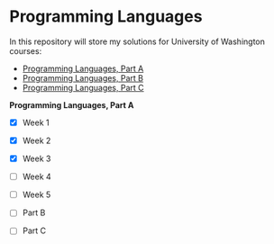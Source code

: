 # Programming Languages

In this repository will store my solutions for University of Washington courses:
 - [Programming Languages, Part A](https://www.coursera.org/learn/programming-languages)
 - [Programming Languages, Part B](https://www.coursera.org/learn/programming-languages-part-b)
 - [Programming Languages, Part C](https://www.coursera.org/learn/programming-languages-part-c)


**Programming Languages, Part A**
- [x] Week 1
- [x] Week 2
- [x] Week 3
- [ ] Week 4
- [ ] Week 5

- [ ] Part B
- [ ] Part C
